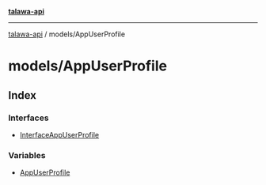 [**talawa-api**](../../README.md)

***

[talawa-api](../../modules.md) / models/AppUserProfile

# models/AppUserProfile

## Index

### Interfaces

- [InterfaceAppUserProfile](interfaces/InterfaceAppUserProfile.md)

### Variables

- [AppUserProfile](variables/AppUserProfile.md)
